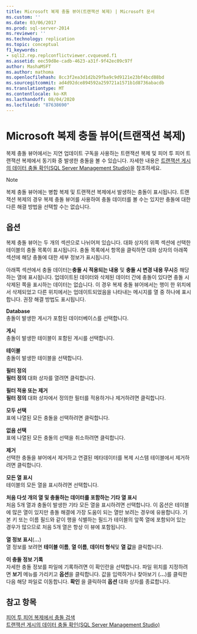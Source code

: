 ```yaml
---
title: Microsoft 복제 충돌 뷰어(트랜잭션 복제) | Microsoft 문서
ms.custom: ''
ms.date: 03/06/2017
ms.prod: sql-server-2014
ms.reviewer: ''
ms.technology: replication
ms.topic: conceptual
f1_keywords:
- sql12.rep.replconflictviewer.cvqueued.f1
ms.assetid: eec59d8e-cadb-4623-a31f-9f42ec09c97f
author: MashaMSFT
ms.author: mathoma
ms.openlocfilehash: 8cc3f2ea3d1d2b29fba9c9d9121e23bf4bcd88bd
ms.sourcegitcommit: ad4d92dce894592a259721a1571b1d8736abacdb
ms.translationtype: MT
ms.contentlocale: ko-KR
ms.lasthandoff: 08/04/2020
ms.locfileid: "87638690"
---
```

# <a name="microsoft-replication-conflict-viewer-transactional-replication"></a>Microsoft 복제 충돌 뷰어(트랜잭션 복제)
  복제 충돌 뷰어에서는 지연 업데이트 구독을 사용하는 트랜잭션 복제 및 피어 투 피어 트랜잭션 복제에서 동기화 중 발생한 충돌을 볼 수 있습니다. 자세한 내용은 [트랜잭션 게시의 데이터 충돌 확인&#40;SQL Server Management Studio&#41;](view-data-conflicts-for-transactional-publications-sql-server-management-studio.md)을 참조하세요.  
  
> [!NOTE]  
>  복제 충돌 뷰어에는 병합 복제 및 트랜잭션 복제에서 발생하는 충돌이 표시됩니다. 트랜잭션 복제의 경우 복제 충돌 뷰어를 사용하여 충돌 데이터를 볼 수는 있지만 충돌에 대한 다른 해결 방법을 선택할 수는 없습니다.  
  
## <a name="options"></a>옵션  
 복제 충돌 뷰어는 두 개의 섹션으로 나뉘어져 있습니다. 대화 상자의 위쪽 섹션에 선택한 테이블의 충돌 목록이 표시됩니다. 충돌 목록에서 항목을 클릭하면 대화 상자의 아래쪽 섹션에 해당 충돌에 대한 세부 정보가 표시됩니다.  
  
 아래쪽 섹션에서 충돌 데이터는**충돌 시 적용되는 내용** 및 **충돌 시 변경 내용 무시**중 해당하는 열에 표시됩니다. 업데이트된 데이터와 삭제된 데이터 간에 충돌이 있다면 충돌 시 삭제된 쪽을 표시하는 데이터는 없습니다. 이 경우 복제 충돌 뷰어에서는 행이 한 위치에서 삭제되었고 다른 위치에서는 업데이트되었음을 나타내는 메시지를 열 중 하나에 표시합니다. 권장 해결 방법도 표시됩니다.  
  
 **Database**  
 충돌이 발생한 게시가 포함된 데이터베이스를 선택합니다.  
  
 **게시**  
 충돌이 발생한 테이블이 포함된 게시를 선택합니다.  
  
 **테이블**  
 충돌이 발생한 테이블을 선택합니다.  
  
 **필터 정의**  
 **필터 정의** 대화 상자를 열려면 클릭합니다.  
  
 **필터 적용 또는 제거**  
 **필터 정의** 대화 상자에서 정의한 필터를 적용하거나 제거하려면 클릭합니다.  
  
 **모두 선택**  
 표에 나열된 모든 충돌을 선택하려면 클릭합니다.  
  
 **없음 선택**  
 표에 나열된 모든 충돌의 선택을 취소하려면 클릭합니다.  
  
 **제거**  
 선택한 충돌을 뷰어에서 제거하고 연결된 메타데이터를 복제 시스템 테이블에서 제거하려면 클릭합니다.  
  
 **모든 열 표시**  
 테이블의 모든 열을 표시하려면 선택합니다.  
  
 **처음 다섯 개의 열 및 충돌하는 데이터를 포함하는 기타 열 표시**  
 처음 5개 열과 충돌이 발생한 기타 모든 열을 표시하려면 선택합니다. 이 옵션은 테이블에 많은 열이 있지만 충돌 해결에 가장 도움이 되는 열만 보려는 경우에 유용합니다. 기본 키 또는 이름 필드와 같이 행을 식별하는 필드가 테이블의 앞쪽 열에 포함되어 있는 경우가 많으므로 처음 5개 열은 항상 이 뷰에 포함됩니다.  
  
 **열 정보 표시**(**…**)  
 열 정보를 보려면 **테이블 이름**, **열 이름**, **데이터 형식**및 **열 값**을 클릭합니다.  
  
 **이 충돌 정보 기록**  
 자세한 충돌 정보를 파일에 기록하려면 이 확인란을 선택합니다. 파일 위치를 지정하려면 **보기** 메뉴를 가리키고 **옵션**을 클릭합니다. 값을 입력하거나 찾아보기 (**...**)를 클릭한 다음 해당 파일로 이동합니다. **확인** 을 클릭하여 **옵션** 대화 상자를 종료합니다.  
  
## <a name="see-also"></a>참고 항목  
 [피어 투 피어 복제에서 충돌 검색](transactional/peer-to-peer-conflict-detection-in-peer-to-peer-replication.md)   
 [트랜잭션 게시의 데이터 충돌 확인&#40;SQL Server Management Studio&#41;](view-data-conflicts-for-transactional-publications-sql-server-management-studio.md)  
  
  
